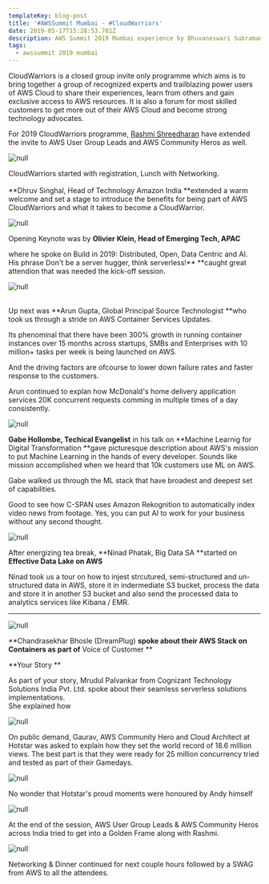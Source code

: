 ```yaml
---
templateKey: blog-post
title: '#AWSSummit Mumbai - #CloudWarriors'
date: 2019-05-17T15:28:53.781Z
description: AWS Summit 2019 Mumbai experience by Bhuvaneswari Subramani
tags:
  - awssummit 2019 mumbai
---
```

CloudWarriors is a closed group invite only programme which aims is to bring together a group of recognized experts and trailblazing power users of AWS Cloud to share their experiences, learn from others and gain exclusive access to AWS resources. It is also a forum for most skilled customers to get more out of their AWS Cloud and become strong technology advocates.

For 2019 CloudWarriors programme, [Rashmi Shreedharan](https://www.linkedin.com/in/rashmis/) have extended the invite to AWS User Group Leads and AWS Community Heros as well.

![null](/img/cw_welcomeboard.jpg)

CloudWarriors started with registration, Lunch with Networking.\
\
**Dhruv Singhal, Head of Technology Amazon India **extended a warm welcome and set a stage to introduce the benefits for being part of AWS CloudWarriors and what it takes to become a CloudWarrior.

![null](/img/intro.png)

Opening Keynote was by **Olivier Klein, Head of Emerging Tech, APAC**

where he spoke on Build in 2019: Distributed, Open, Data Centric and AI.\
His phrase Don't be a server hugger, think serverless!** **caught great attendion that was needed the kick-off session.

![null](/img/cw_key_2.jpg)

\
Up next was **Arun Gupta, Global Principal Source Technologist **who took us through a stride on AWS Container Services Updates.

Its phenominal that there have been 300% growth in running container instances over 15 months across startups, SMBs and Enterprises with 10 million+ tasks per week is being launched on AWS.

And the driving factors are ofcourse to lower down failure rates and faster response to the customers.

Arun continued to explan how McDonald's home delivery application services 20K concurrent requests comming in multiple times of a day consistently.

![null](/img/arun_gupta.jpg)

**Gabe Hollombe, Techical Evangelist** in his talk on **Machine Learnig for Digital Transformation **gave picturesque description about AWS's mission to put Machine Learning in the hands of every developer. Sounds like mission accomplished when we heard that 10k customers use ML on AWS. 

Gabe walked us through the ML stack that have broadest and deepest set of capabilities.

Good to see how C-SPAN uses Amazon Rekognition to automatically index video news from footage. Yes, you can put AI to work for your business without any second thought.

![null](/img/gabe_ml.jpg)

After energizing tea break, **Ninad Phatak, Big Data SA **started on **Effective Data Lake on AWS**

Ninad took us a tour on how to injest strcutured, semi-structured and un-structured data in AWS, store it in indermediate S3 bucket, process the data and store it in another S3 bucket and also send the processed data to analytics services like Kibana / EMR.

- - -

![null](/img/ninad.jpg)

**Chandrasekhar Bhosle (DreamPlug) **spoke about their AWS Stack on Containers as part of** Voice of Customer **

**Your Story **

As part of your story, Mrudul Palvankar from Cognizant Technology Solutions India Pvt. Ltd. spoke about their seamless serverless solutions implementations.\
She explained how 

![null](/img/serverless.jpg)

On public demand, Gaurav, AWS Community Hero and Cloud Architect at Hotstar was asked to explain how they set the world record of 18.6 million views. The best part is that they were ready for 25 million concurrency tried and tested as part of their Gamedays.

![null](/img/gaurav.jpg)

No wonder that Hotstar's proud moments were honoured by Andy himself 

![null](/img/andy.png)

At the end of the session, AWS User Group Leads & AWS Community Heros across India tried to get into a Golden Frame along with Rashmi.

![null](/img/cw_ugleads.jpg)

Networking & Dinner continued for next couple hours followed by a SWAG from AWS to all the attendees.
